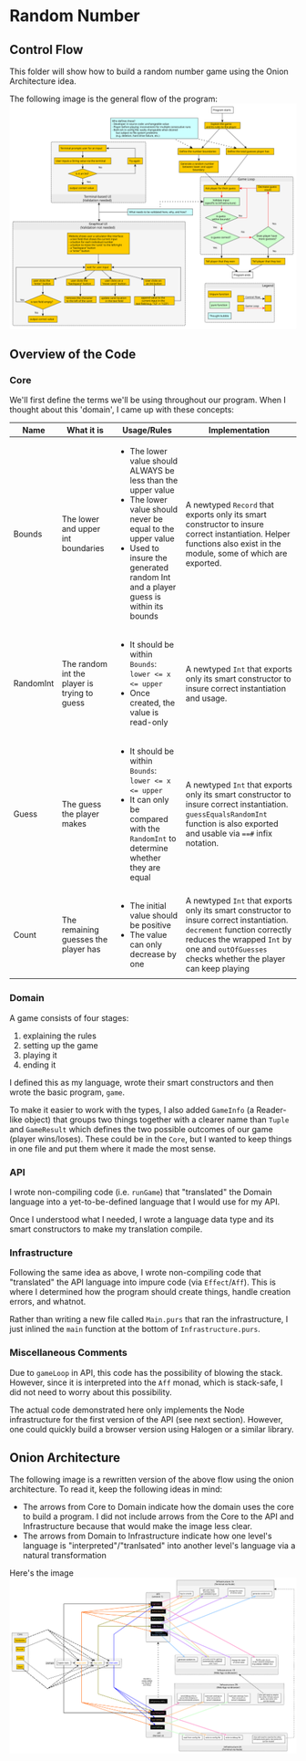 # Random Number

## Control Flow

This folder will show how to build a random number game using the Onion Architecture idea.

The following image is the general flow of the program:
![Control-Flow](./images/Control-Flow.svg)


## Overview of the Code

### Core

We'll first define the terms we'll be using throughout our program. When I thought about this 'domain', I came up with these concepts:

| Name | What it is | Usage/Rules | Implementation
| - | - | - | - |
| Bounds | The lower and upper int boundaries | <ul><li>The lower value should ALWAYS be less than the upper value</li><li>The lower value should never be equal to the upper value</li><li>Used to insure the generated random Int and a player guess is within its bounds</li></ul> | A newtyped `Record` that exports only its smart constructor to insure correct instantiation. Helper functions also exist in the module, some of which are exported.
| RandomInt | The random int the player is trying to guess | <ul><li>It should be within `Bounds`: `lower <= x <= upper`</li><li>Once created, the value is read-only</li></ul> | A newtyped `Int` that exports only its smart constructor to insure correct instantiation and usage.
| Guess | The guess the player makes | <ul><li>It should be within `Bounds`: `lower <= x <= upper`</li><li>It can only be compared with the `RandomInt` to determine whether they are equal</li></ul> | A newtyped `Int` that exports only its smart constructor to insure correct instantiation. `guessEqualsRandomInt` function is also exported and usable via `==#` infix notation.
| Count | The remaining guesses the player has | <ul><li>The initial value should be positive</li><li>The value can only decrease by one</li></ul> | A newtyped `Int` that exports only its smart constructor to insure correct instantiation. `decrement` function correctly reduces the wrapped `Int` by one and `outOfGuesses` checks whether the player can keep playing

### Domain

A game consists of four stages:
1. explaining the rules
2. setting up the game
3. playing it
4. ending it

I defined this as my language, wrote their smart constructors and then wrote the basic program, `game`.

To make it easier to work with the types, I also added `GameInfo` (a Reader-like object) that groups two things together with a clearer name than `Tuple` and `GameResult` which defines the two possible outcomes of our game (player wins/loses). These could be in the `Core`, but I wanted to keep things in one file and put them where it made the most sense.

### API

I wrote non-compiling code (i.e. `runGame`) that "translated" the Domain language into a yet-to-be-defined language that I would use for my API.

Once I understood what I needed, I wrote a language data type and its smart constructors to make my translation compile.

### Infrastructure

Following the same idea as above, I wrote non-compiling code that "translated" the API language into impure code (via `Effect`/`Aff`). This is where I determined how the program should create things, handle creation errors, and whatnot.

Rather than writing a new file called `Main.purs` that ran the infrastructure, I just inlined the `main` function at the bottom of `Infrastructure.purs`.

### Miscellaneous Comments

Due to `gameLoop` in API, this code has the possibility of blowing the stack. However, since it is interpreted into the `Aff` monad, which is stack-safe, I did not need to worry about this possibility.

The actual code demonstrated here only implements the Node infrastructure for the first version of the API (see next section). However, one could quickly build a browser version using Halogen or a similar library.

## Onion Architecture

The following image is a rewritten version of the above flow using the onion architecture. To read it, keep the following ideas in mind:
- The arrows from Core to Domain indicate how the domain uses the core to build a program. I did not include arrows from the Core to the API and Infrastructure because that would make the image less clear.
- The arrows from Domain to Infrastructure indicate how one level's language is "interpreted"/"tranlsated" into another level's language via a natural transformation

Here's the image
![Onion-Architecture](./images/Onion-Architecture.svg)

